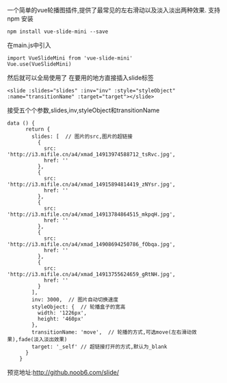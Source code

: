 一个简单的vue轮播图插件,提供了最常见的左右滑动以及淡入淡出两种效果. 
 支持npm 安装
 ```
npm install vue-slide-mini --save
```
在main.js中引入
```apple js
import VueSlideMini from 'vue-slide-mini'
Vue.use(VueSlideMini)
```
然后就可以全局使用了 
在要用的地方直接插入slide标签
```apple js
<slide :slides="slides" :inv="inv" :style="styleObject" :name="transitionName" :target="target"></slide>
```
接受五个个参数,slides,inv,styleObject和transitionName
```apple js
data () {
      return {
        slides: [  // 图片的src,图片的超链接
          {
            src: 'http://i3.mifile.cn/a4/xmad_14913974588712_tsRvc.jpg',
            href: ''
          },
          {
            src: 'http://i3.mifile.cn/a4/xmad_14915894814419_zNYsr.jpg',
            href: ''
          },
          {
            src: 'http://i3.mifile.cn/a4/xmad_14913784864515_mkpqH.jpg',
            href: ''
          },
          {
            src: 'http://i3.mifile.cn/a4/xmad_14908694250786_fObqa.jpg',
            href: ''
          },
          {
            src: 'http://i3.mifile.cn/a4/xmad_14913755624659_gRtNH.jpg',
            href: ''
          }
        ],
        inv: 3000,  // 图片自动切换速度
        styleObject: {  // 轮播盒子的宽高
          width: '1226px',
          height: '460px'
        },
        transitionName: 'move',  // 轮播的方式,可选move(左右滑动效果),fade(淡入淡出效果)
        target: '_self' // 超链接打开的方式,默认为_blank
      }
    }
```
预览地址:http://github.noob6.com/slide/
